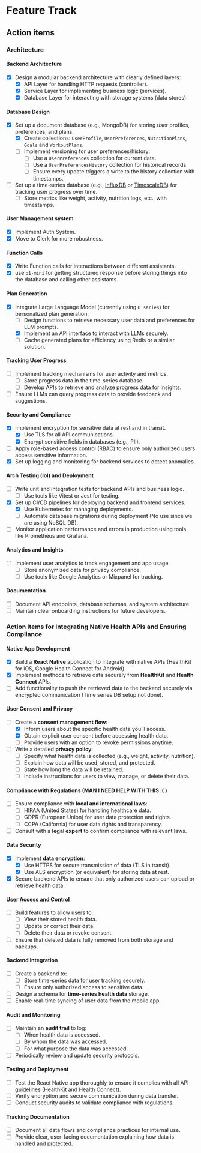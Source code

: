 # Feature Track

## Action items

### Architecture

#### Backend Architecture

- [x] Design a modular backend architecture with clearly defined layers:
  - [x] API Layer for handling HTTP requests (controller).
  - [x] Service Layer for implementing business logic (services).
  - [x] Database Layer for interacting with storage systems (data stores).

#### Database Design

- [x] Set up a document database (e.g., MongoDB) for storing user profiles,
      preferences, and plans.
  - [x] Create collections: `UserProfile`, `UserPreferences`, `NutritionPlans`,
        `Goals` and `WorkoutPlans`.
  - [ ] Implement versioning for user preferences/history:
    - [ ] Use a `UserPreferences` collection for current data.
    - [ ] Use a `UserPreferencesHistory` collection for historical records.
    - [ ] Ensure every update triggers a write to the history collection with timestamps.
- [ ] Set up a time-series database (e.g., [InfluxDB](https://www.influxdata.com/)
      or [TimescaleDB](https://www.timescale.com/)) for tracking
      user progress over time.
  - [ ] Store metrics like weight, activity, nutrition logs, etc., with timestamps.

#### User Management system

- [x] Implement Auth System.
- [x] Move to Clerk for more robustness.

#### Function Calls

- [x] Write Function calls for interactions between different assistants.
- [x] use `o1-mini` for getting structured response before storing things into
      the database and calling other assistants.

#### Plan Generation

- [x] Integrate Large Language Model (currently using `O series`) for personalized
      plan generation.
  - [ ] Design functions to retrieve necessary user data and preferences for
        LLM prompts.
  - [x] Implement an API interface to interact with LLMs securely.
  - [ ] Cache generated plans for efficiency using Redis or a similar solution.

#### Tracking User Progress

- [ ] Implement tracking mechanisms for user activity and metrics.
  - [ ] Store progress data in the time-series database.
  - [ ] Develop APIs to retrieve and analyze progress data for insights.
- [ ] Ensure LLMs can query progress data to provide feedback and suggestions.

#### Security and Compliance

- [x] Implement encryption for sensitive data at rest and in transit.
  - [x] Use TLS for all API communications.
  - [x] Encrypt sensitive fields in databases (e.g., PII).
- [ ] Apply role-based access control (RBAC) to ensure only authorized users
      access sensitive information.
- [x] Set up logging and monitoring for backend services to detect anomalies.

#### Arch Testing (lol) and Deployment

- [ ] Write unit and integration tests for backend APIs and business logic.
  - [ ] Use tools like Vitest or Jest for testing.
- [x] Set up CI/CD pipelines for deploying backend and frontend services.
  - [x] Use Kubernetes for managing deployments.
  - [ ] Automate database migrations during deployment (No use since we are
        using NoSQL DB).
- [ ] Monitor application performance and errors in production using tools
      like Prometheus and Grafana.

#### Analytics and Insights

- [ ] Implement user analytics to track engagement and app usage.
  - [ ] Store anonymized data for privacy compliance.
  - [ ] Use tools like Google Analytics or Mixpanel for tracking.

#### Documentation

- [ ] Document API endpoints, database schemas, and system architecture.
- [ ] Maintain clear onboarding instructions for future developers.

### Action Items for Integrating Native Health APIs and Ensuring Compliance

#### Native App Development

- [x] Build a **React Native** application to integrate with native APIs
      (HealthKit for iOS, Google Health Connect for Android).
- [x] Implement methods to retrieve data securely from **HealthKit** and
      **Health Connect** APIs.
- [ ] Add functionality to push the retrieved data to the backend
      securely via encrypted communication (Time series DB setup not done).

#### User Consent and Privacy

- [ ] Create a **consent management flow**:
  - [x] Inform users about the specific health data you’ll access.
  - [x] Obtain explicit user consent before accessing health data.
  - [ ] Provide users with an option to revoke permissions anytime.
- [ ] Write a detailed **privacy policy**:
  - [ ] Specify what health data is collected (e.g., weight, activity, nutrition).
  - [ ] Explain how data will be used, stored, and protected.
  - [ ] State how long the data will be retained.
  - [ ] Include instructions for users to view, manage, or delete their data.

#### Compliance with Regulations (MAN I NEED HELP WITH THIS :( )

- [ ] Ensure compliance with **local and international laws**:
  - [ ] HIPAA (United States) for handling healthcare data.
  - [ ] GDPR (European Union) for user data protection and rights.
  - [ ] CCPA (California) for user data rights and transparency.
- [ ] Consult with a **legal expert** to confirm compliance with relevant laws.

#### Data Security

- [x] Implement **data encryption**:
  - [x] Use HTTPS for secure transmission of data (TLS in transit).
  - [x] Use AES encryption (or equivalent) for storing data at rest.
- [x] Secure backend APIs to ensure that only authorized users can upload
      or retrieve health data.

#### User Access and Control

- [ ] Build features to allow users to:
  - [ ] View their stored health data.
  - [ ] Update or correct their data.
  - [ ] Delete their data or revoke consent.
- [ ] Ensure that deleted data is fully removed from both storage and backups.

#### Backend Integration

- [ ] Create a backend to:
  - [ ] Store time-series data for user tracking securely.
  - [ ] Ensure only authorized access to sensitive data.
- [ ] Design a schema for **time-series health data** storage.
- [ ] Enable real-time syncing of user data from the mobile app.

#### Audit and Monitoring

- [ ] Maintain an **audit trail** to log:
  - [ ] When health data is accessed.
  - [ ] By whom the data was accessed.
  - [ ] For what purpose the data was accessed.
- [ ] Periodically review and update security protocols.

#### Testing and Deployment

- [ ] Test the React Native app thoroughly to ensure it complies with all
      API guidelines (HealthKit and Health Connect).
- [ ] Verify encryption and secure communication during data transfer.
- [ ] Conduct security audits to validate compliance with regulations.

#### Tracking Documentation

- [ ] Document all data flows and compliance practices for internal use.
- [ ] Provide clear, user-facing documentation explaining how data is
      handled and protected.
